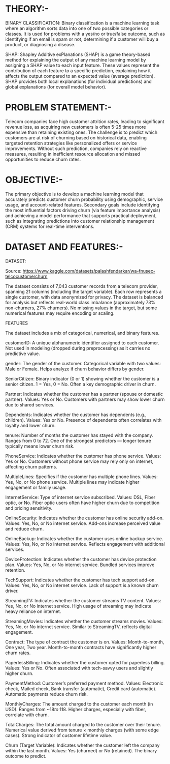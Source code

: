 # THEORY:-

BINARY CLASSIFICATION: Binary classification is a machine learning task where an algorithm sorts data into one of two possible categories or classes. It is used for problems with a yes/no or true/false outcome, such as identifying if an email is spam or not, determining if a customer will buy a product, or diagnosing a disease. 

SHAP: Shapley Additive exPlanations (SHAP) is a game theory-based method for explaining the output of any machine learning model by assigning a SHAP value to each input feature. These values represent the contribution of each feature to a specific prediction, explaining how it affects the output compared to an expected value (average prediction). SHAP provides both local explanations (for individual predictions) and global explanations (for overall model behavior).  

# PROBLEM STATEMENT:-

Telecom companies face high customer attrition rates, leading to significant revenue loss, as acquiring new customers is often 5-25 times more expensive than retaining existing ones. The challenge is to predict which customers are at risk of churning based on historical data, enabling targeted retention strategies like personalized offers or service improvements. Without such prediction, companies rely on reactive measures, resulting in inefficient resource allocation and missed opportunities to reduce churn rates.

# OBJECTIVE:-

The primary objective is to develop a machine learning model that accurately predicts customer churn probability using demographic, service usage, and account-related features. Secondary goals include identifying the most influential factors driving churn (via feature importance analysis) and achieving a model performance that supports practical deployment, such as integrating predictions into customer relationship management (CRM) systems for real-time interventions.

# DATASET AND FEATURES:-

DATASET:

Source: https://www.kaggle.com/datasets/palashfendarkar/wa-fnusec-telcocustomerchurn

The dataset consists of 7,043 customer records from a telecom provider, spanning 21 columns (including the target variable). Each row represents a single customer, with data anonymized for privacy. The dataset is balanced for analysis but reflects real-world class imbalance (approximately 73% non-churners, 27% churners). No missing values in the target, but some numerical features may require encoding or scaling.

FEATURES

The dataset includes a mix of categorical, numerical, and binary features.

customerID:
A unique alphanumeric identifier assigned to each customer. Not used in modeling (dropped during preprocessing) as it carries no predictive value.

gender:
The gender of the customer. Categorical variable with two values: Male or Female. Helps analyze if churn behavior differs by gender.

SeniorCitizen:
Binary indicator (0 or 1) showing whether the customer is a senior citizen. 1 = Yes, 0 = No. Often a key demographic driver in churn.

Partner:
Indicates whether the customer has a partner (spouse or domestic partner). Values: Yes or No. Customers with partners may show lower churn due to shared services.

Dependents:
Indicates whether the customer has dependents (e.g., children). Values: Yes or No. Presence of dependents often correlates with loyalty and lower churn.

tenure:
Number of months the customer has stayed with the company. Ranges from 0 to 72. One of the strongest predictors — longer tenure typically means lower churn risk.

PhoneService:
Indicates whether the customer has phone service. Values: Yes or No. Customers without phone service may rely only on internet, affecting churn patterns.

MultipleLines:
Specifies if the customer has multiple phone lines. Values: Yes, No, or No phone service. Multiple lines may indicate higher engagement or family usage.

InternetService:
Type of internet service subscribed. Values: DSL, Fiber optic, or No. Fiber optic users often have higher churn due to competition and pricing sensitivity.

OnlineSecurity:
Indicates whether the customer has online security add-on. Values: Yes, No, or No internet service. Add-ons increase perceived value and reduce churn.

OnlineBackup:
Indicates whether the customer uses online backup service. Values: Yes, No, or No internet service. Reflects engagement with additional services.

DeviceProtection:
Indicates whether the customer has device protection plan. Values: Yes, No, or No internet service. Bundled services improve retention.

TechSupport:
Indicates whether the customer has tech support add-on. Values: Yes, No, or No internet service. Lack of support is a known churn driver.

StreamingTV:
Indicates whether the customer streams TV content. Values: Yes, No, or No internet service. High usage of streaming may indicate heavy reliance on internet.

StreamingMovies:
Indicates whether the customer streams movies. Values: Yes, No, or No internet service. Similar to StreamingTV, reflects digital engagement.

Contract:
The type of contract the customer is on. Values: Month-to-month, One year, Two year. Month-to-month contracts have significantly higher churn rates.

PaperlessBilling:
Indicates whether the customer opted for paperless billing. Values: Yes or No. Often associated with tech-savvy users and slightly higher churn.

PaymentMethod:
Customer’s preferred payment method. Values: Electronic check, Mailed check, Bank transfer (automatic), Credit card (automatic). Automatic payments reduce churn risk.

MonthlyCharges:
The amount charged to the customer each month (in USD). Ranges from ~$18 to ~$118. Higher charges, especially with fiber, correlate with churn.

TotalCharges:
The total amount charged to the customer over their tenure. Numerical value derived from tenure × monthly charges (with some edge cases). Strong indicator of customer lifetime value.

Churn (Target Variable):
Indicates whether the customer left the company within the last month. Values: Yes (churned) or No (retained). The binary outcome to predict.
